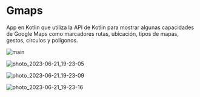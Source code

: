 # Gmaps
App en Kotlin que utiliza la API de Kotlin para mostrar algunas capacidades de Google Maps como marcadores rutas, ubicación, tipos de mapas, gestos, círculos y polígonos.

![main](https://github.com/JoseJonatan/Gmaps/assets/55114191/407c7358-5d0d-4fb1-96e7-450d9eeede01)

![photo_2023-06-21_19-23-05](https://github.com/JoseJonatan/Gmaps/assets/55114191/9fa2b037-1e66-47cf-88e3-90562009ec5b)

![photo_2023-06-21_19-23-09](https://github.com/JoseJonatan/Gmaps/assets/55114191/dafb2aca-6f89-44d3-b389-c1c65336f35e)

![photo_2023-06-21_19-23-16](https://github.com/JoseJonatan/Gmaps/assets/55114191/925ba0aa-bc6f-4318-a890-536440b32dc3)

